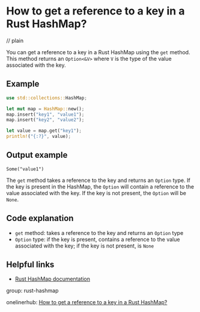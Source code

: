 # How to get a reference to a key in a Rust HashMap?
// plain

You can get a reference to a key in a Rust HashMap using the `get` method. This method returns an `Option<&V>` where `V` is the type of the value associated with the key.

## Example

```rust
use std::collections::HashMap;

let mut map = HashMap::new();
map.insert("key1", "value1");
map.insert("key2", "value2");

let value = map.get("key1");
println!("{:?}", value);
```
## Output example

```
Some("value1")
```

The `get` method takes a reference to the key and returns an `Option` type. If the key is present in the HashMap, the `Option` will contain a reference to the value associated with the key. If the key is not present, the `Option` will be `None`.

## Code explanation

- `get` method: takes a reference to the key and returns an `Option` type
- `Option` type: if the key is present, contains a reference to the value associated with the key; if the key is not present, is `None`

## Helpful links
- [Rust HashMap documentation](https://doc.rust-lang.org/std/collections/struct.HashMap.html)

group: rust-hashmap

onelinerhub: [How to get a reference to a key in a Rust HashMap?](https://onelinerhub.com/rust/how-to-get-a-reference-to-a-key-in-a-rust-hashmap)